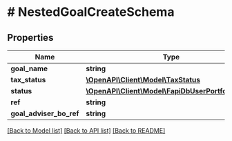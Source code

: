 # # NestedGoalCreateSchema

## Properties

Name | Type | Description | Notes
------------ | ------------- | ------------- | -------------
**goal_name** | **string** |  |
**tax_status** | [**\OpenAPI\Client\Model\TaxStatus**](TaxStatus.md) |  | [optional]
**status** | [**\OpenAPI\Client\Model\FapiDbUserPortfolioStatus**](FapiDbUserPortfolioStatus.md) |  | [optional]
**ref** | **string** |  | [optional]
**goal_adviser_bo_ref** | **string** |  | [optional]

[[Back to Model list]](../../README.md#models) [[Back to API list]](../../README.md#endpoints) [[Back to README]](../../README.md)
